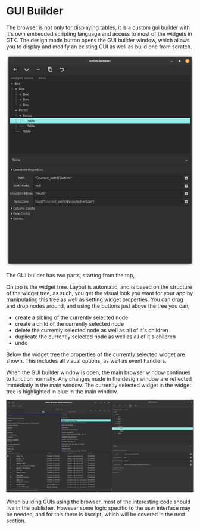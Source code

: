 # GUI Builder

The browser is not only for displaying tables, it is a custom gui
builder with it's own embedded scripting language and access to most
of the widgets in GTK. The design mode button opens the GUI builder
window, which allows you to display and modify an existing GUI as well
as build one from scratch.

![Design Mode](./browser-gui-builder.png)

The GUI builder has two parts, starting from the top,

On top is the widget tree. Layout is automatic, and is based on the
structure of the widget tree, as such, you get the visual look you
want for your app by manipulating this tree as well as setting widget
properties. You can drag and drop nodes around, and using the buttons
just above the tree you can,

- create a sibling of the currently selected node
- create a child of the currently selected node
- delete the currently selected node as well as all of it's children
- duplicate the currently selected node as well as all of it's children
- undo

Below the widget tree the properties of the currently selected widget
are shown. This includes all visual options, as well as event
handlers.

When the GUI builder window is open, the main browser window continues
to function normally. Any changes made in the design window are
reflected immediatly in the main window. The currently selected widget
in the widget tree is highlighted in blue in the main window.

![Design Mode](./browser-design-mode.png)

When building GUIs using the browser, most of the interesting code
should live in the publisher. However some logic specific to the user
interface may be needed, and for this there is bscript, which will be
covered in the next section.
